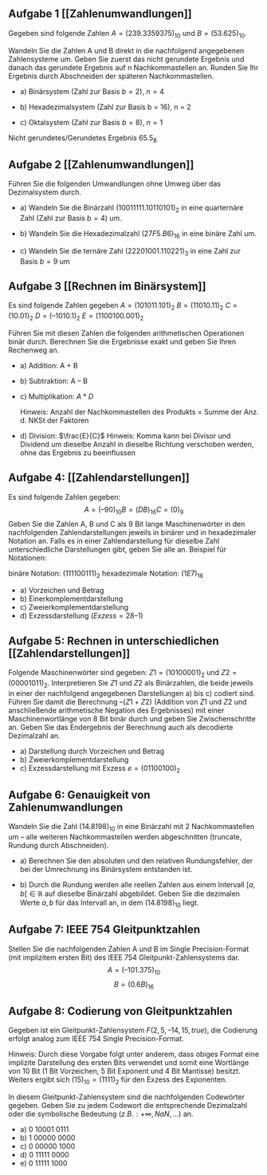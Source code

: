 ## Aufgabe 1 [[Zahlenumwandlungen]] 

Gegeben sind folgende Zahlen $A=(239.3359375)_{10}$ und $B = (53.625)_{10}$.

Wandeln Sie die Zahlen A und B direkt in die nachfolgend angegebenen Zahlensysteme um. Geben Sie zuerst das nicht gerundete Ergebnis und danach das gerundete Ergebnis auf n Nachkommastellen an. Runden Sie Ihr Ergebnis durch Abschneiden der späteren Nachkommastellen.

- a) Binärsystem (Zahl zur Basis $b = 2$), $n = 4$

- b) Hexadezimalsystem (Zahl zur Basis b = 16), n = 2

- c) Oktalsystem (Zahl zur Basis $b = 8$), $n = 1$


Nicht gerundetes/Gerundetes Ergebnis $65.5_{8}$
## Aufgabe 2 [[Zahlenumwandlungen]]

Führen Sie die folgenden Umwandlungen ohne Umweg über das Dezimalsystem durch.

- a)  Wandeln Sie die Binärzahl $(1001 1111.1011 0101)_{2}$ in eine quarternäre Zahl (Zahl zur Basis $b = 4$) um.

- b) Wandeln Sie die Hexadezimalzahl $(27F5.B6)_{16}$ in eine binäre Zahl um.

- c) Wandeln Sie die ternäre Zahl $(22201001.110221)_{3}$ in eine Zahl zur Basis $b = 9$ um

## Aufgabe 3 [[Rechnen im Binärsystem]]
Es sind folgende Zahlen gegeben
$A = (101011.101)_{2}$
$B = (11010.11)_{2}$
$C = (10.01)_{2}$
$D = (–1010.1)_{2}$
$E = (1100100.001)_{2}$

Führen Sie mit diesen Zahlen die folgenden arithmetischen Operationen binär durch. 
Berechnen Sie die Ergebnisse exakt und geben Sie Ihren Rechenweg an.

- a) Addition: A + B

- b) Subtraktion: A – B

- c) Multiplikation: $A*D$

	Hinweis: Anzahl der Nachkommastellen des Produkts = Summe der Anz. d. NKSt der Faktoren
- d) Division: $\frac{E}{C}$
	Hinweis: Komma kann bei Divisor und Dividend um dieselbe Anzahl in dieselbe Richtung verschoben werden, ohne das Ergebnis zu beeinflussen


## Aufgabe 4: [[Zahlendarstellungen]]
Es sind folgende Zahlen gegeben:
$$A = (–90)_{10}
B = (DB)_{16}
C = (0)_{9}$$
Geben Sie die Zahlen A, B und C als 9 Bit lange Maschinenwörter in den nachfolgenden Zahlendarstellungen jeweils in binärer und in hexadezimaler Notation an. Falls es in einer Zahlendarstellung für dieselbe Zahl unterschiedliche Darstellungen gibt, geben Sie alle an.
Beispiel für Notationen:

binäre Notation: $(1 1110 0111)_2$
hexadezimale Notation: $(1E7)_{16}$

- a) Vorzeichen und Betrag
- b) Einerkomplementdarstellung
- c) Zweierkomplementdarstellung
- d) Exzessdarstellung ($Exzess = 28 – 1$)
## Aufgabe 5: Rechnen in unterschiedlichen [[Zahlendarstellungen]]
Folgende Maschinenwörter sind gegeben: $Z1 = (10100001)_{2}$ und $Z2 = (00001011)_{2}$.
Interpretieren Sie $Z1$ und $Z2$ als Binärzahlen, die beide jeweils in einer der nachfolgend angegebenen Darstellungen a) bis c) codiert sind. Führen Sie damit die Berechnung
$–(Z1 + Z2)$ (Addition von $Z1$ und $Z2$ und anschließende arithmetische Negation des Ergebnisses)
mit einer Maschinenwortlänge von 8 Bit binär durch und geben Sie Zwischenschritte an. Geben Sie
das Endergebnis der Berechnung auch als decodierte Dezimalzahl an.

- a) Darstellung durch Vorzeichen und Betrag
- b) Zweierkomplementdarstellung
- c) Exzessdarstellung mit Exzess $e = (01100100)_{2}$


## Aufgabe 6: Genauigkeit von Zahlenumwandlungen
Wandeln Sie die Zahl $(14.8198)_{10}$ in eine Binärzahl mit 2 Nachkommastellen um – alle weiteren Nachkommastellen werden abgeschnitten (truncate, Rundung durch Abschneiden).

- a) Berechnen Sie den absoluten und den relativen Rundungsfehler, der bei der Umrechnung ins Binärsystem entstanden ist.

- b) Durch die Rundung werden alle reellen Zahlen aus einem Intervall $[a, b[ ∈ \mathbb{R}$ auf dieselbe Binärzahl abgebildet. Geben Sie die dezimalen Werte $a, b$ für das Intervall an, in dem $(14.8198)_{10}$ liegt.

## Aufgabe 7: IEEE 754 Gleitpunktzahlen
Stellen Sie die nachfolgenden Zahlen A und B im Single Precision-Format (mit implizitem ersten Bit) des IEEE 754 Gleitpunkt-Zahlensystems dar.
$$A = (–101.375)_{10}$$ $$ B = (0.6B)_{16}$$
	
## Aufgabe 8: Codierung von Gleitpunktzahlen
Gegeben ist ein Gleitpunkt-Zahlensystem $F(2, 5, –14, 15, true)$, die Codierung erfolgt analog zum IEEE 754 Single Precision-Format.

Hinweis: Durch diese Vorgabe folgt unter anderem, dass obiges Format eine implizite Darstellung des ersten Bits verwendet und somit eine Wortlänge von 10 Bit (1 Bit Vorzeichen, 5 Bit Exponent und 4 Bit Mantisse) besitzt. Weiters ergibt sich $(15)_{10} = (1111)_{2}$ für den Exzess des Exponenten.

In diesem Gleitpunkt-Zahlensystem sind die nachfolgenden Codewörter gegeben. Geben Sie zu jedem Codewort die entsprechende Dezimalzahl oder die symbolische Bedeutung $(z.B.: +∞, NaN, . . .)$ an.

- a) 0 10001 0111
- b) 1 00000 0000
- c) 0 00000 1000
- d) 0 11111 0000
- e) 0 11111 1000


